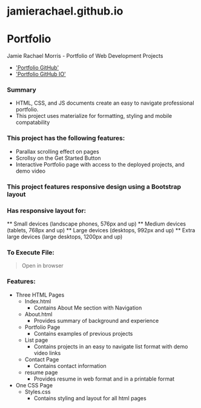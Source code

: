 # jamierachael.github.io
# Portfolio
Jamie Rachael Morris - Portfolio of Web Development Projects

* ['Portfolio GitHub'](https://github.com/jamierachael/jamierachael.github.io)
* ['Portfolio GitHub IO'](https://jamierachael.github.io/)


### Summary
* HTML, CSS, and JS documents create an easy to navigate professional portfolio. 
* This project uses materialize for formatting, styling and mobile compatability

### This project has the following features: 
* Parallax scrolling effect on pages
* Scrollsy on the Get Started Button
* Interactive Portfolio page with access to the deployed projects, and demo video
    
### This project features responsive design using a Bootstrap layout
### Has responsive layout for: 
** Small devices (landscape phones, 576px and up)
** Medium devices (tablets, 768px and up)
** Large devices (desktops, 992px and up)
** Extra large devices (large desktops, 1200px and up)

### To Execute File:
> Open in browser

### Features: 
* Three HTML Pages
    * Index.html 
        * Contains About Me section with Navigation
    * About.html
        * Provides summary of background and experience 
    * Portfolio Page
        * Contains examples of previous projects
    * List page
        * Contains projects in an easy to navigate list format with demo video links
    * Contact Page
        * Contains contact information
    * resume page
        * Provides resume in web format and in a printable format
* One CSS Page
    * Styles.css
        * Contains styling and layout for all html pages

